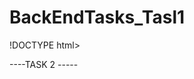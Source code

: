 # BackEndTasks_Tasl1
!DOCTYPE html>
<html>
<body>

<?php
function unique($arr){
$uni_elements = array();
foreach ($arr as $elements){
if (!in_array($elements, $uni_elements)){
$uni_elements[] = $elements;
}
}
return $uni_elements;
}

$this_array = array(1,2,2,5,4,5,1,4);
$final_array= unique($this_array);
print_r($final_array);
?> 
  
  </body>
</html>

----TASK 2 -----
  <!DOCTYPE html>
<html>
<body>

<?php
function search($array , $element){
foreach($array as $value) {
if ($value === $element){
return true ;
}
}
return false ;
}
 
 $the_array = [1,3,5,8,2];
 $the_element = 5;
 if (search($the_array,$the_element)){
 echo " element is in array ";
 }
 else {
 echo "elemnt is not in array";
 }
?> 

</body>
</html>

  
